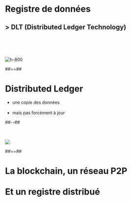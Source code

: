 <!-- .slide: class="full-center" -->

# Registre de données

## > DLT (Distributed Ledger Technology)

<br><br><br><br>
![h-800](./assets/images/01-concepts/ledger.svg)

##==##

<!-- .slide: class="two-column" -->

# Distributed Ledger

- une copie des données
<br><br>
- mais pas forcément à jour

##--##

<br><br>
![](./assets/images/01-concepts/ledger-data-propagation.svg)

##==##

<!-- .slide: class="transition bg-white" -->

# La blockchain, un réseau P2P <br><br> Et un registre distribué